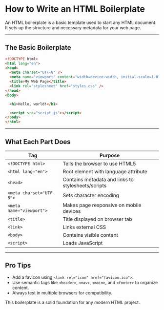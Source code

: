 # How to Write an HTML Boilerplate

An HTML boilerplate is a basic template used to start any HTML document. It sets up the structure and necessary metadata for your web page.

---

## The Basic Boilerplate

```html
<!DOCTYPE html>
<html lang="en">
<head>
  <meta charset="UTF-8" />
  <meta name="viewport" content="width=device-width, initial-scale=1.0" />
  <title>My Web Page</title>
  <link rel="stylesheet" href="styles.css" />
</head>
<body>

  <h1>Hello, world!</h1>

  <script src="script.js"></script>
</body>
</html>
```

---

## What Each Part Does

| Tag | Purpose |
|-----|---------|
| `<!DOCTYPE html>` | Tells the browser to use HTML5 |
| `<html lang="en">` | Root element with language attribute |
| `<head>` | Contains metadata and links to stylesheets/scripts |
| `<meta charset="UTF-8">` | Sets character encoding |
| `<meta name="viewport">` | Makes page responsive on mobile devices |
| `<title>` | Title displayed on browser tab |
| `<link>` | Links external CSS |
| `<body>` | Contains visible content |
| `<script>` | Loads JavaScript |

---

## Pro Tips

- Add a favicon using `<link rel="icon" href="favicon.ico">`.
- Use semantic tags like `<header>`, `<nav>`, `<main>`, and `<footer>` to organize content.
- Always test in multiple browsers for compatibility.

This boilerplate is a solid foundation for any modern HTML project. 